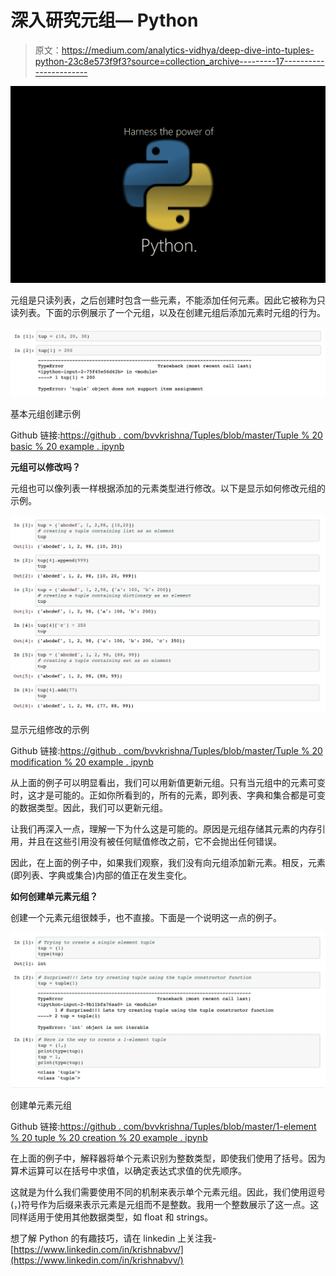 # 深入研究元组— Python

> 原文：<https://medium.com/analytics-vidhya/deep-dive-into-tuples-python-23c8e573f9f3?source=collection_archive---------17----------------------->

![](img/dc2a9339c77f1a56b62d9c0fbee20148.png)

元组是只读列表，之后创建时包含一些元素，不能添加任何元素。因此它被称为只读列表。下面的示例展示了一个元组，以及在创建元组后添加元素时元组的行为。

![](img/89810417bb5db9c92c7901e3d6a83300.png)

基本元组创建示例

Github 链接:[https://github . com/bvvkrishna/Tuples/blob/master/Tuple % 20 basic % 20 example . ipynb](https://github.com/bvvkrishna/Tuples/blob/master/Tuple%20Basic%20Example.ipynb)

**元组可以修改吗？**

元组也可以像列表一样根据添加的元素类型进行修改。以下是显示如何修改元组的示例。

![](img/81d8583a70f231183c3176e8a3fde12f.png)

显示元组修改的示例

Github 链接:[https://github . com/bvvkrishna/Tuples/blob/master/Tuple % 20 modification % 20 example . ipynb](https://github.com/bvvkrishna/Tuples/blob/master/Tuple%20Modification%20Example.ipynb)

从上面的例子可以明显看出，我们可以用新值更新元组。只有当元组中的元素可变时，这才是可能的。正如你所看到的，所有的元素，即列表、字典和集合都是可变的数据类型。因此，我们可以更新元组。

让我们再深入一点，理解一下为什么这是可能的。原因是元组存储其元素的内存引用，并且在这些引用没有被任何赋值修改之前，它不会抛出任何错误。

因此，在上面的例子中，如果我们观察，我们没有向元组添加新元素。相反，元素(即列表、字典或集合)内部的值正在发生变化。

**如何创建单元素元组？**

创建一个元素元组很棘手，也不直接。下面是一个说明这一点的例子。

![](img/fec2b25c94e97b4af5ff07c0daad935a.png)

创建单元素元组

Github 链接:[https://github . com/bvvkrishna/Tuples/blob/master/1-element % 20 tuple % 20 creation % 20 example . ipynb](https://github.com/bvvkrishna/Tuples/blob/master/1-element%20tuple%20creation%20example.ipynb)

在上面的例子中，解释器将单个元素识别为整数类型，即使我们使用了括号。因为算术运算可以在括号中求值，以确定表达式求值的优先顺序。

这就是为什么我们需要使用不同的机制来表示单个元素元组。因此，我们使用逗号(，)符号作为后缀来表示元素是元组而不是整数。我用一个整数展示了这一点。这同样适用于使用其他数据类型，如 float 和 strings。

想了解 Python 的有趣技巧，请在 linkedin 上关注我-[https://www.linkedin.com/in/krishnabvv/](https://www.linkedin.com/in/krishnabvv/)